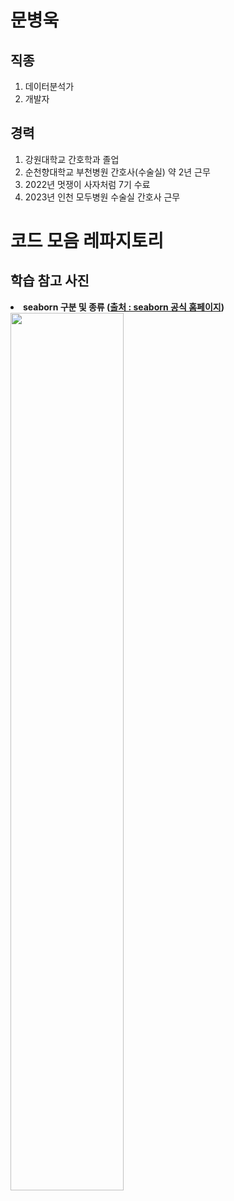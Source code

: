 <h1>문병욱</h1>


<p><h2>직종</h2>
<ol>
  <li>데이터분석가</li>
  <li>개발자</li></p>
</ol>

<p><h2>경력</h2>
<ol>
  <li>강원대학교 간호학과 졸업</li>
  <li>순천향대학교 부천병원 간호사(수술실) 약 2년 근무</li>
  <li>2022년 멋쟁이 사자처럼 7기 수료</li>
  <li>2023년 인천 모두병원 수술실 간호사 근무</li>
</ol>
</p>

<h1>코드 모음 레파지토리</h1>

<p>
<h2>학습 참고 사진</h2>
<li><strong>seaborn 구분 및 종류 (<a href="https://seaborn.pydata.org/tutorial/function_overview.html">출처 : seaborn 공식 홈페이지</a>)</strong></li>
<img src="https://seaborn.pydata.org/_images/function_overview_8_0.png" width="60%">






</p>
